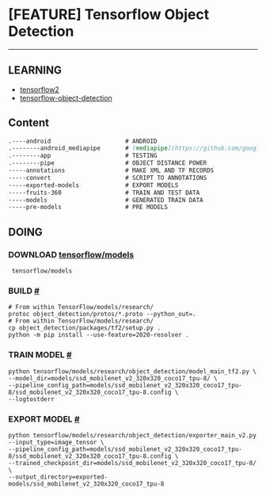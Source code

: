 # [FEATURE] Tensorflow Object Detection 

---


## LEARNING

* [tensorflow2](https://tf.wiki/index.html)
* [tensorflow-object-detection](https://tensorflow-object-detection-api-tutorial.readthedocs.io)


## Content
```markdown
.----android                     # ANDROID
.--------android_mediapipe       # [mediapipe](https://github.com/google/mediapipe)
.--------app                     # TESTING
.--------pipe                    # OBJECT DISTANCE POWER
·----annotations                 # MAKE XML AND TF RECORDS
·----convert                     # SCRIPT TO ANNOTATIONS
·----exported-models             # EXPORT MODELS
·----fruits-360                  # TRAIN AND TEST DATA
·----models                      # GENERATED TRAIN DATA 
·----pre-models                  # PRE MODELS
```

## DOING

### DOWNLOAD [tensorflow/models](https://github.com/tensorflow/models)
```shell
 tensorflow/models
```

### BUILD [#](https://tensorflow-object-detection-api-tutorial.readthedocs.io/en/latest/install.html#tensorflow-object-detection-api-installation)
```shell
# From within TensorFlow/models/research/
protoc object_detection/protos/*.proto --python_out=.
# From within TensorFlow/models/research/
cp object_detection/packages/tf2/setup.py .
python -m pip install --use-feature=2020-resolver .
```



### TRAIN MODEL [#](./models)
```shell
python tensorflow/models/research/object_detection/model_main_tf2.py \
--model_dir=models/ssd_mobilenet_v2_320x320_coco17_tpu-8/ \
--pipeline_config_path=models/ssd_mobilenet_v2_320x320_coco17_tpu-8/ssd_mobilenet_v2_320x320_coco17_tpu-8.config \
--logtostderr
```


### EXPORT MODEL [#](./exported-models) 
```shell
python tensorflow/models/research/object_detection/exporter_main_v2.py --input_type=image_tensor \
--pipeline_config_path=models/ssd_mobilenet_v2_320x320_coco17_tpu-8/ssd_mobilenet_v2_320x320_coco17_tpu-8.config \
--trained_checkpoint_dir=models/ssd_mobilenet_v2_320x320_coco17_tpu-8/ \
--output_directory=exported-models/ssd_mobilenet_v2_320x320_coco17_tpu-8
```